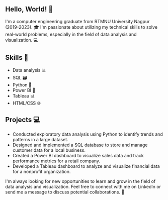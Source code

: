 ## Hello, World! 👋

I'm a computer engineering graduate from RTMNU University Nagpur (2019-2023). 🎓 I'm passionate about utilizing my technical skills to solve real-world problems, especially in the field of data analysis and visualization. 💻

## Skills 🚀

*   Data analysis 📊
*   SQL 🗃️
*   Python 🐍
*   Power BI 🔋
*   Tableau 📊
*   HTML/CSS 🌐

## Projects 💻

*   Conducted exploratory data analysis using Python to identify trends and patterns in a large dataset.
*   Designed and implemented a SQL database to store and manage customer data for a local business.
*   Created a Power BI dashboard to visualize sales data and track performance metrics for a retail company.
*   Developed a Tableau dashboard to analyze and visualize financial data for a nonprofit organization.

I'm always looking for new opportunities to learn and grow in the field of data analysis and visualization. Feel free to connect with me on LinkedIn or send me a message to discuss potential collaborations. 🤝



<!---
harshali-2001/harshali-2001 is a ✨ special ✨ repository because its `README.md` (this file) appears on your GitHub profile.
You can click the Preview link to take a look at your changes.
--->
